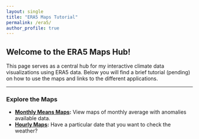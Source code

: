 ```yaml
---
layout: single
title: "ERA5 Maps Tutorial"
permalink: /era5/
author_profile: true
---
```


## Welcome to the ERA5 Maps Hub!

This page serves as a central hub for my interactive climate data visualizations using ERA5 data. Below you will find a brief tutorial (pending) on how to use the maps and links to the different applications.


---

### Explore the Maps

* **[Monthly Means Maps](/era5/monthly-means/):** View maps of monthly average with anomalies available data.
* **[Hourly Maps](/era5/hourly/):** Have a particular date that you want to check the weather? 
